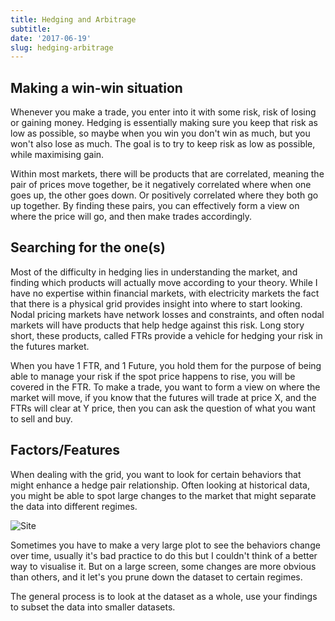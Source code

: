 ```yaml
---
title: Hedging and Arbitrage
subtitle: 
date: '2017-06-19'
slug: hedging-arbitrage
---
```


## Making a win-win situation

Whenever you make a trade, you enter into it with some risk, risk of losing or
gaining money. Hedging is essentially making sure you keep that risk as low as
possible, so maybe when you win you don't win as much, but you won't also lose
as much. The goal is to try to keep risk as low as possible, while maximising
gain.

Within most markets, there will be products that are correlated, meaning the
pair of prices move together, be it negatively correlated where when one goes
up, the other goes down. Or positively correlated where they both go up
together. By finding these pairs, you can effectively form a view on where the
price will go, and then make trades accordingly.

## Searching for the one(s)

Most of the difficulty in hedging lies in understanding the market, and
finding which products will actually move according to your theory. While I
have no expertise within financial markets, with electricity markets the fact
that there is a physical grid provides insight into where to start looking.
Nodal pricing markets have network losses and constraints, and often nodal
markets will have products that help hedge against this risk. Long story
short, these products, called FTRs provide a vehicle for hedging your risk in
the futures market.

When you have 1 FTR, and 1 Future, you hold them for the purpose of being able
to manage your risk if the spot price happens to rise, you will be covered in
the FTR. To make a trade, you want to form a view on where the market will
move, if you know that the futures will trade at price X, and the FTRs will
clear at Y price, then you can ask the question of what you want to sell and
buy.

## Factors/Features

When dealing with the grid, you want to look for certain behaviors that might
enhance a hedge pair relationship. Often looking at historical data, you might
be able to spot large changes to the market that might separate the data into
different regimes.

![Site][2]

Sometimes you have to make a very large plot to see the behaviors change over
time, usually it's bad practice to do this but I couldn't think of a better
way to visualise it. But on a large screen, some changes are more obvious than
others, and it let's you prune down the dataset to certain regimes.

The general process is to look at the dataset as a whole, use your findings to
subset the data into smaller datasets.

[2]: /figures/blobs.png